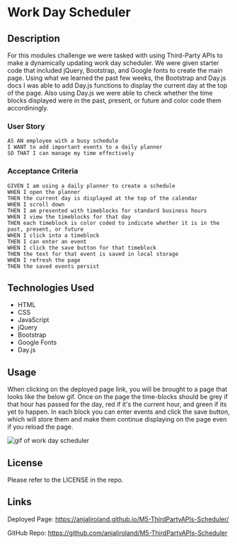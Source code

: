 # Work Day Scheduler

## Description

For this modules challenge we were tasked with using Third-Party APIs to make a dynamically updating work day scheduler. We were given starter code that included jQuery, Bootstrap, and Google fonts to create the main page. Using what we learned the past few weeks, the Bootstrap and Day.js docs I was able to add Day.js functions to display the current day at the top of the page. Also using Day.js we were able to check whether the time blocks displayed were in the past, present, or future and color code them accordiningly.

### User Story

```
AS AN employee with a busy schedule
I WANT to add important events to a daily planner
SO THAT I can manage my time effectively
```
### Acceptance Criteria

```
GIVEN I am using a daily planner to create a schedule
WHEN I open the planner
THEN the current day is displayed at the top of the calendar
WHEN I scroll down
THEN I am presented with timeblocks for standard business hours
WHEN I view the timeblocks for that day
THEN each timeblock is color coded to indicate whether it is in the past, present, or future
WHEN I click into a timeblock
THEN I can enter an event
WHEN I click the save button for that timeblock
THEN the text for that event is saved in local storage
WHEN I refresh the page
THEN the saved events persist
```

## Technologies Used

<ul>
<li>HTML
<li>CSS
<li>JavaScript
<li>jQuery
<li>Bootstrap
<li>Google Fonts
<li>Day.js
</ul>


## Usage

When clicking on the deployed page link, you will be brought to a page that looks like the below gif. Once on the page the time-blocks should be grey if that hour has passed for the day, red if it's the current hour, and green if its yet to happen. In each block you can enter events and click the save button, which will store them and make them continue displaying on the page even if you reload the page.

![gif of work day scheduler](./assets/images/schedulerGif.gif)

## License

Please refer to the LICENSE in the repo.


## Links

Deployed Page: https://anjaliroland.github.io/M5-ThirdPartyAPIs-Scheduler/

GitHub Repo: https://github.com/anjaliroland/M5-ThirdPartyAPIs-Scheduler